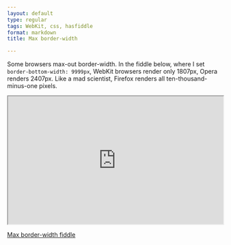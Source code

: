 ```yaml
---
layout: default
type: regular
tags: WebKit, css, hasfiddle
format: markdown
title: Max border-width

---
```

Some browsers max-out border-width.  In the fiddle below, where I set `border-bottom-width: 9999px`, WebKit browsers render only 1807px, Opera renders 2407px. Like a mad scientist, Firefox renders all ten-thousand-minus-one pixels.

<iframe style="width: 100%; height: 300px" src="http://jsfiddle.net/desandro/AW4H4/embedded/result,html,css,js"> </iframe>

[Max border-width fiddle](http://jsfiddle.net/desandro/AW4H4/)